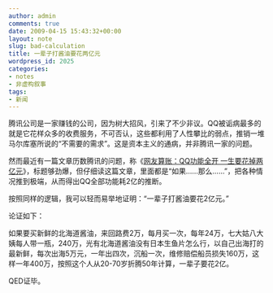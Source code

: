 ```yaml
---
author: admin
comments: true
date: 2009-04-15 15:43:32+00:00
layout: note
slug: bad-calculation
title: 一辈子打酱油要花两亿元
wordpress_id: 2025
categories:
- notes
- 非虚构叙事
tags:
- 新闻
---
```


腾讯公司是一家赚钱的公司，因为树大招风，引来了不少非议。QQ被诟病最多的就是它花样众多的收费服务，不可否认，这些都利用了人性攀比的弱点，推销一堆马尔库塞所说的“不需要的需求”。这是资本主义的通病，并非腾讯一家的问题。

然而最近有一篇文章历数腾讯的问题，称《[网友算账：QQ功能全开 一生要花掉两亿元](http://city.hzrb.cn/system/2009/04/15/010023872.shtml)》，标题够劲爆，但仔细读这篇文章，里面都是“如果……那么……”，把各种情况推到极端，从而得出QQ全部功能耗2亿的推断。

按照同样的逻辑，我可以轻而易举地证明：“一辈子打酱油要花2亿元。”

论证如下：

如果要买新鲜的北海道酱油，来回路费2万，每月买一次，每年24万，七大姑八大姨每人带一瓶，240万，光有北海道酱油没有日本生鱼片怎么行，以自己出海打的最新鲜，每次出海5万元，一年出四次，沉船一次，维修赔偿船员损失160万，这样一年400万，按照这个人从20-70岁折腾50年计算，一辈子要花2亿。

QED证毕。
